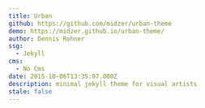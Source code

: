 ```yaml
---
title: Urban
github: https://github.com/midzer/urban-theme
demo: https://midzer.github.io/urban-theme/
author: Dennis Rohner
ssg:
  - Jekyll
cms:
  - No Cms
date: 2015-10-06T13:35:07.000Z
description: minimal jekyll theme for visual artists
stale: false
---
```

